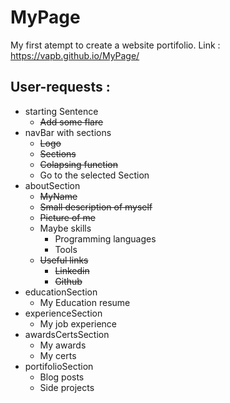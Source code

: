 # MyPage

My first atempt to create a website portifolio.
Link : https://vapb.github.io/MyPage/

## User-requests :
* starting Sentence
    * ~~Add some flare~~
* navBar with sections
    * ~~Logo~~
    * ~~Sections~~ 
    * ~~Colapsing function~~
    * Go to the selected Section
* aboutSection
    * ~~MyName~~
    * ~~Small description of myself~~
    * ~~Picture of me~~
    * Maybe skills
        * Programming languages
        * Tools
    * ~~Useful links~~
        * ~~Linkedin~~
        * ~~Github~~
* educationSection
    * My Education resume
* experienceSection
    * My job experience
* awardsCertsSection
    * My awards
    * My certs
* portifolioSection
    * Blog posts
    * Side projects
